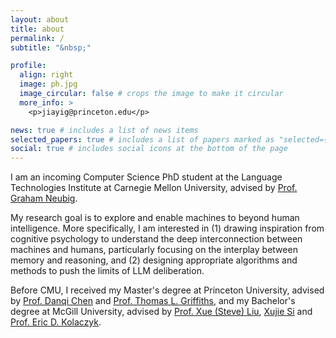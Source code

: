 ```yaml
---
layout: about
title: about
permalink: /
subtitle: "&nbsp;"

profile:
  align: right
  image: ph.jpg
  image_circular: false # crops the image to make it circular
  more_info: >
    <p>jiayig@princeton.edu</p>

news: true # includes a list of news items
selected_papers: true # includes a list of papers marked as "selected={true}"
social: true # includes social icons at the bottom of the page
---
```


I am an incoming Computer Science PhD student at the Language Technologies Institute at Carnegie Mellon University, advised by [Prof. Graham Neubig](https://www.phontron.com/).

My research goal is to explore and enable machines to beyond human intelligence. More specifically, I am interested in (1) drawing inspiration from cognitive psychology to understand the deep interconnection between machines and humans, particularly focusing on the interplay between memory and reasoning, and (2) designing appropriate algorithms and methods to push the limits of LLM deliberation.

Before CMU, I received my Master's degree at Princeton University, advised by [Prof. Danqi Chen](https://www.cs.princeton.edu/~danqic/) and [Prof. Thomas L. Griffiths](https://cocosci.princeton.edu/tom/tom.php), and my Bachelor's degree at McGill University, advised by [Prof. Xue (Steve) Liu](https://cs.mcgill.ca/~xueliu/site/intro.html), [Xujie Si](https://www.cs.toronto.edu/~six/index.html) and [Prof. Eric D. Kolaczyk](https://sites.bu.edu/kolaczyk/).
